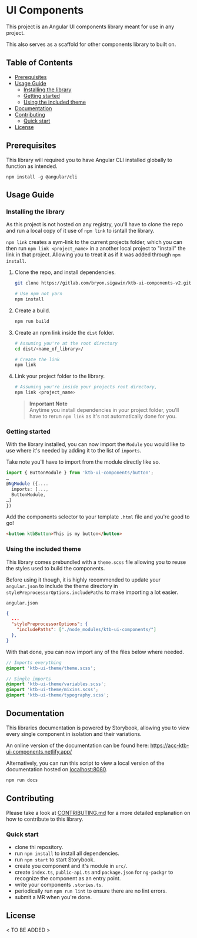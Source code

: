 # UI Components <!-- omit in toc -->

This project is an Angular UI components library meant for use in any project.

This also serves as a scaffold for other components library to built on.

## Table of Contents <!-- omit in toc -->

- [Prerequisites](#prerequisites)
- [Usage Guide](#usage-guide)
  - [Installing the library](#installing-the-library)
  - [Getting started](#getting-started)
  - [Using the included theme](#using-the-included-theme)
- [Documentation](#documentation)
- [Contributing](#contributing)
  - [Quick start](#quick-start)
- [License](#license)

## Prerequisites

This library will required you to have Angular CLI installed globally to function as intended.

```
npm install -g @angular/cli
```

## Usage Guide

### Installing the library

As this project is not hosted on any registry, you'll have to clone the repo and run a local copy of it use of `npm link` to isntall the library.

`npm link` creates a sym-link to the current projects folder, which you can then run `npm link <project_name>` in a another local project to "install" the link in that project. Allowing you to treat it as if it was added through `npm install`.

1. Clone the repo, and install dependencies.

   ```bash
   git clone https://gitlab.com/bryon.sigawin/ktb-ui-components-v2.git

   # Use npm not yarn
   npm install
   ```

2. Create a build.

   ```bash
   npm run build
   ```

3. Create an npm link inside the `dist` folder.

   ```bash
   # Assuming you're at the root directory
   cd dist/<name_of_library>/

   # Create the link
   npm link
   ```

4. Link your project folder to the library.

   ```bash
   # Assuming you're inside your projects root directory,
   npm link <project_name>
   ```

   > **Important Note**  
   > Anytime you install dependencies in your project folder, you'll have to rerun `npm link` as it's not automatically done for you.

### Getting started

With the library installed, you can now import the `Module` you would like to use where it's needed by adding it to the list of `imports`.

Take note you'll have to import from the module directly like so.

```ts
import { ButtonModule } from 'ktb-ui-components/button';
…
@NgModule ({....
  imports: [...,
  ButtonModule,
…]
})
```

Add the components selector to your template `.html` file and you're good to go!

```html
<button ktbButton>This is my button</button>
```

### Using the included theme

This library comes prebundled with a `theme.scss` file allowing you to reuse the styles used to build the components.

Before using it though, it is highly recommended to update your `angular.json` to include the theme directory in `stylePreprocessorOptions.includePaths` to make importing a lot easier.

`angular.json`

```json
{
  ...
  "stylePreprocessorOptions": {
    "includePaths": ["./node_modules/ktb-ui-components/"]
  },
}
```

With that done, you can now import any of the files below where needed.

```scss
// Imports everything
@import 'ktb-ui-theme/theme.scss';

// Single imports
@import 'ktb-ui-theme/variables.scss';
@import 'ktb-ui-theme/mixins.scss';
@import 'ktb-ui-theme/typography.scss';
```

## Documentation

This libraries documentation is powered by Storybook, allowing you to view every single component in isolation and their variations.

An online version of the documentation can be found here: https://acc-ktb-ui-components.netlify.app/

Alternatively, you can run this script to view a local version of the documentation hosted on [localhost:8080](//localhost:8080).

```bash
npm run docs
```

## Contributing

Please take a look at [CONTRIBUTING.md](./CONTRIBUTING.md) for a more detailed explanation on how to contribute to this library.

### Quick start

- clone thi repository.
- run `npm install` to install all dependencies.
- run `npm start` to start Storybook.
- create you component and it's module in `src/`.
- create `index.ts`, `public-api.ts` and `package.json` for `ng-packgr` to recognize the component as an entry point.
- write your components `.stories.ts`.
- periodically run `npm run lint` to ensure there are no lint errors.
- submit a MR when you're done.

## License

< TO BE ADDED >
